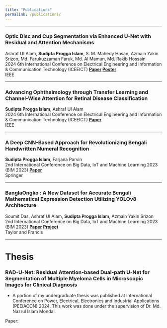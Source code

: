 ```yaml
---
title: "Publications"
permalink: /publications/
---
```

<!-- You can also find my articles on my [Google Scholar](https://scholar.google.com/citations?user=-TO5ICoAAAAJ&hl=en) profile -->
---
### Optic Disc and Cup Segmentation via Enhanced U-Net with Residual and Attention Mechanisms
Ashraf UI Alam, **Sudipta Progga Islam**, S. M. Mahedy Hasan, Azmain Yakin Srizon, Md. Farukuzzaman Faruk, Md. Al Mamun, Md. Rakib Hossain  
2024 6th International Conference on Electrical Engineering and Information & Communication Technology (ICEEICT) **[Paper](https://doi.org/10.1109/ICEEICT62016.2024.10534436) [Poster](https://ashraf-ul-alam-amit.github.io/pdf/170_Poster.pdf)**  
IEEE  

---

### Advancing Ophthalmology through Transfer Learning and Channel-Wise Attention for Retinal Disease Classification
**Sudipta Progga Islam**, Ashraf UI Alam  
2024 6th International Conference on Electrical Engineering and Information & Communication Technology (ICEEICT) **[Paper](https://doi.org/10.1109/ICEEICT62016.2024.10534342)**  
IEEE  

---

### A Deep CNN-Based Approach for Revolutionizing Bengali Handwritten Numeral Recognition
**Sudipta Progga Islam**, Farjana Parvin  
2nd International Conference on Big Data, IoT and Machine Learning 2023 (BIM 2023) **[Paper](https://www.springerprofessional.de/en/a-deep-cnn-based-approach-for-revolutionizing-bengali-handwritte/26924490)**   
Springer  


---

### BanglaOngko : A New Dataset for Accurate Bengali Mathematical Expression Detection Utilizing YOLOv8 Architecture
Soumit Das, Ashraf UI Alam, **Sudipta Progga Islam**, Azmain Yakin Srizon  
2nd International Conference on Big Data, IoT and Machine Learning 2023 (BIM 2023) **[Paper](#)**  **[Project](https://github.com/ashraf-ul-alam-amit/BanglaOngko)**  
Taylor and Francis  


---
# Thesis
### RAD-U-Net: Residual Attention-based Dual-path U-Net for Segmentation of Multiple Myeloma Cells in Microscopic Images for Clinical Diagnosis
- A portion of my undergraduate thesis was published at International Conference on Power, Electrical, Electronics and Industrial Applications (PEEIACON) 2024. This work was done under the supervision of Dr. Md. Nazrul Islam Mondal.

Paper: 
